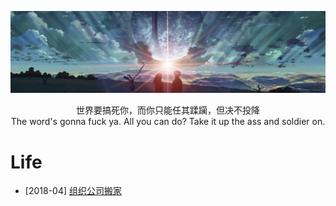 [![header](../assets/header03.jpg)](https://yuenshome.github.io)

<center>世界要搞死你，而你只能任其蹂躏，但决不投降</center>  

<center>The word's gonna fuck ya. All you can do? Take it up the ass and soldier on.</center>

# Life

- [2018-04] [组织公司搬家](../timeline/2018-04/company-move)
